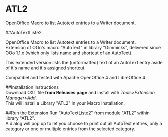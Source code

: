 # ATL2
OpenOffice Macro to list Autotext entries to a Writer document.

##AutoTextListe2

OpenOffice Macro to list Autotext entries to a Writer document.  
Extension of OOo's macro "AutoText" in library "Gimmicks", delivered since OOo 1.1.x (which only lists name and shortcut of an AutoText).

This extended version lists the (unformatted) text of an AutoText entry aside of it's name and it's assigned shortcut.

Compatibel and tested with Apache OpenOffice 4 and LibreOffice 4
 
 
##Installation instructions  
Download OXT file **from Releases page** and install with _Tools>Extension Manager>Add_.  
This will install a Library "ATL2" in your Macro installation.  

##Run the Extension
Run "AutoTextListe2" from module "ATL2" within library "ATL2".  
A dialog will pop up to let you choose to print out all AutoText entries, only a category or one or multiple entries from the selected category.
